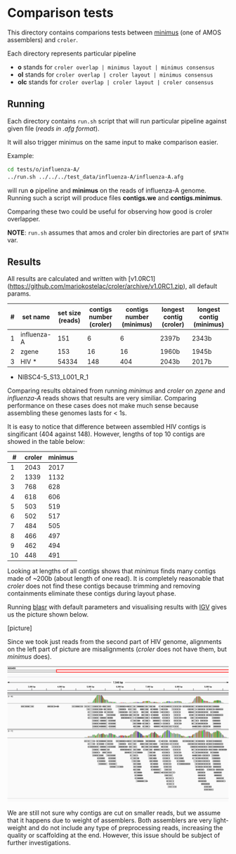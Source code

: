 Comparison tests
================

This directory contains comparions tests between
[minimus](http://amos.sourceforge.net/wiki/index.php/Minimus)
(one of AMOS
assemblers) and `croler`.

Each directory represents particular pipeline

- **o** stands for `croler overlap | minimus layout | minimus consensus`
- **ol** stands for `croler overlap | croler layout | minimus consensus`
- **olc** stands for `croler overlap | croler layout | croler consensus`

Running
-------
Each directory contains `run.sh` script that will run particular
pipeline against given file (*reads in .afg format*).

It will also trigger minimus on the same input to make comparison
easier.

Example:
```bash
cd tests/o/influenza-A/
../run.sh ../../../test_data/influenza-A/influenza-A.afg
```
will run **o** pipeline and **minimus** on the reads of influenza-A
genome. Running such a script will produce files **contigs.we** and
**contigs.minimus**.

Comparing these two could be useful for observing how good is croler
overlapper.

**NOTE**: `run.sh` assumes that amos and croler bin directories are part
of `$PATH` var.

Results
-------
All results are calculated and written with [v1.0RC1]
(https://github.com/mariokostelac/croler/archive/v1.0RC1.zip), all default params.

| # | set name    | set size (reads) | contigs number (croler) | contigs number (minimus) | longest contig (croler) | longest contig (minimus) | 
|---|-------------|------------------|-------------------------|--------------------------|-------------------------|--------------------------| 
| 1 | influenza-A | 151              | 6                       | 6                        | 2397b                   | 2343b                    | 
| 2 | zgene       | 153              | 16                      | 16                       | 1960b                   | 1945b                    | 
| 3 | HIV *       | 54334            | 148                     | 404                      | 2043b                   | 2017b                    | 

* NIBSC4-5_S13_L001_R_1

Comparing results obtained from running *minimus* and *croler* on
*zgene* and *influenza-A* reads shows that results are very similiar.
Comparing performance on these cases does not make much sense because
assembling these genomes lasts for < 1s.

It is easy to notice that difference between assembled HIV contigs is singificant (404 against 148).
However, lengths of top 10 contigs are showed in the table below:

| #  | croler | minimus |
|----|--------|---------|
| 1  | 2043   | 2017    |
| 2  | 1339   | 1132    |
| 3  | 768    | 628     |
| 4  | 618    | 606     |
| 5  | 503    | 519     |
| 6  | 502    | 517     |
| 7  | 484    | 505     |
| 8  | 466    | 497     |
| 9  | 462    | 494     |
| 10 | 448    | 491     |

Looking at lengths of all contigs shows that *minimus* finds many contigs made of ~200b (about length of one read).
It is completely reasonable that *croler* does not find these contigs because trimming and removing containments eliminate these contigs during layout phase.

Running [blasr](https://github.com/PacificBiosciences/blasr) with default parameters and visualising results with [IGV](http://www.broadinstitute.org/igv/) gives us the picture shown below.

[picture]

Since we took just reads from the second part of HIV genome, alignments
on the left part of picture are misalignments (*croler* does not have
them, but *minimus* does).

![IGV visualisations of aligned contigs from minimus and croler](/images/hiv_croler_minimus.png "IGV visualisations of aligned contigs from minimus and croler")

We are still not sure why contigs are cut on smaller reads, but we
assume that it happens due to weight of assemblers. Both assemblers are
very light-weight and do not include any type of preprocessing reads,
increasing the quality or scaffolding at the end.
However, this issue should be subject of further investigations.

